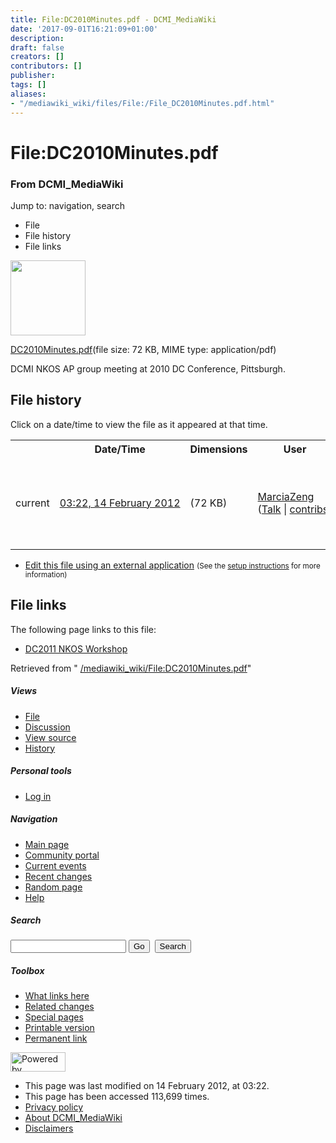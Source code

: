 ```yaml
---
title: File:DC2010Minutes.pdf - DCMI_MediaWiki
date: '2017-09-01T16:21:09+01:00'
description: 
draft: false
creators: []
contributors: []
publisher: 
tags: []
aliases:
- "/mediawiki_wiki/files/File:/File_DC2010Minutes.pdf.html"
---
```


<a id="top"></a>
# File:DC2010Minutes.pdf

### From DCMI\_MediaWiki

Jump to: navigation, search
<!-- start content -->
- File
- File history
- File links

 [<img alt="" src="/skins/common/images/icons/fileicon-pdf.png" width="120" height="120">](/mediawiki_wiki/files/DC2010Minutes.pdf)

[DC2010Minutes.pdf](/mediawiki_wiki/files/DC2010Minutes.pdf "DC2010Minutes.pdf")‎(file size: 72 KB, MIME type: application/pdf)

DCMI NKOS AP group meeting at 2010 DC Conference, Pittsburgh.

<!-- 
NewPP limit report
Preprocessor node count: 1/1000000
Post-expand include size: 0/2097152 bytes
Template argument size: 0/2097152 bytes
Expensive parser function count: 0/100
-->
## File history

Click on a date/time to view the file as it appeared at that time.

<table class="wikitable filehistory">
  <tr>
    <td></td>
    <th>Date/Time</th>
    <th>Dimensions</th>
    <th>User</th>
    <th>Comment</th>
  </tr>
  <tr>
    <td>current</td>
    <td class="filehistory-selected" style="white-space: nowrap;"><a href="/mediawiki_wiki/files/DC2010Minutes.pdf">03:22, 14 February 2012</a></td>
    <td> <span style="white-space: nowrap;">(72 KB)</span>
    </td>
    <td>
      <a href="/index.php?title=User:MarciaZeng&amp;action=edit&amp;redlink=1" class="new mw-userlink" title="User:MarciaZeng (page does not exist)">MarciaZeng</a> <span style="white-space: nowrap;"> <span class="mw-usertoollinks">(<a href="/index.php?title=User_talk:MarciaZeng&amp;action=edit&amp;redlink=1" class="new" title="User talk:MarciaZeng (page does not exist)">Talk</a> | <a href="/index.php/Special:Contributions/MarciaZeng" title="Special:Contributions/MarciaZeng">contribs</a>)</span></span>
    </td>
    <td> <span class="comment">(DCMI NKOS AP group meeting at 2010 DC Conference, Pittsburgh.)</span>
    </td>
  </tr>
</table>

  

- [Edit this file using an external application](/index.php?title=File:DC2010Minutes.pdf&action=edit&externaledit=true&mode=file "File:DC2010Minutes.pdf") <small>(See the <a href="http://www.mediawiki.org/wiki/Manual:External_editors" class="external text" rel="nofollow">setup instructions</a> for more information)</small>

## File links

The following page links to this file:

- [DC2011 NKOS Workshop](/index.php/DC2011_NKOS_Workshop "DC2011 NKOS Workshop")

Retrieved from " [/mediawiki_wiki/File:DC2010Minutes.pdf](/mediawiki_wiki/files/File:/File:DC2010Minutes.pdf.html)"

<!-- end content -->

##### Views

- [File](/mediawiki_wiki/files/File:/File:DC2010Minutes.pdf.html "View the file page [c]")
- [Discussion](/index.php?title=File_talk:DC2010Minutes.pdf&action=edit&redlink=1 "Discussion about the content page [t]")
- [View source](/index.php?title=File:DC2010Minutes.pdf&action=edit "This page is protected.
You can view its source [e]")
- [History](/index.php?title=File:DC2010Minutes.pdf&action=history "Past revisions of this page [h]")

##### Personal tools

- [Log in](/index.php?title=Special:UserLogin&returnto=File:DC2010Minutes.pdf "You are encouraged to log in; however, it is not mandatory [o]")

<script type="text/javascript"> if (window.isMSIE55) fixalpha(); </script>

##### Navigation

- [Main page](/index.php/Main_Page "Visit the main page [z]")
- [Community portal](/index.php/DCMI_MediaWiki:Community_portal "About the project, what you can do, where to find things")
- [Current events](/index.php/DCMI_MediaWiki:Current_events "Find background information on current events")
- [Recent changes](/index.php/Special:RecentChanges "The list of recent changes in the wiki [r]")
- [Random page](/index.php/Special:Random "Load a random page [x]")
- [Help](/index.php/Help:Contents "The place to find out")

##### <label for="searchInput">Search</label>

<form action="/index.php" id="searchform">
				<input type="hidden" name="title" value="Special:Search">
				<input id="searchInput" title="Search DCMI_MediaWiki" accesskey="f" type="search" name="search">
				<input type="submit" name="go" class="searchButton" id="searchGoButton" value="Go" title="Go to a page with this exact name if exists"> 
				<input type="submit" name="fulltext" class="searchButton" id="mw-searchButton" value="Search" title="Search the pages for this text">
			</form>

##### Toolbox

- [What links here](/index.php/Special:WhatLinksHere/File:DC2010Minutes.pdf "List of all wiki pages that link here [j]")
- [Related changes](/index.php/Special:RecentChangesLinked/File:DC2010Minutes.pdf "Recent changes in pages linked from this page [k]")
- [Special pages](/index.php/Special:SpecialPages "List of all special pages [q]")
- [Printable version](/index.php?title=File:DC2010Minutes.pdf&printable=yes "Printable version of this page [p]")
- [Permanent link](/index.php?title=File:DC2010Minutes.pdf&oldid=2616 "Permanent link to this revision of the page")

<!-- end of the left (by default at least) column -->

 [<img src="/skins/common/images/poweredby_mediawiki_88x31.png" height="31" width="88" alt="Powered by MediaWiki">](http://www.mediawiki.org/)

- This page was last modified on 14 February 2012, at 03:22.
- This page has been accessed 113,699 times.
- [Privacy policy](/index.php/DCMI_MediaWiki:Privacy_policy "DCMI MediaWiki:Privacy policy")
- [About DCMI\_MediaWiki](/index.php/DCMI_MediaWiki:About "DCMI MediaWiki:About")
- [Disclaimers](/index.php/DCMI_MediaWiki:General_disclaimer "DCMI MediaWiki:General disclaimer")

<script>if (window.runOnloadHook) runOnloadHook();</script><!-- Served in 0.456 secs. -->
